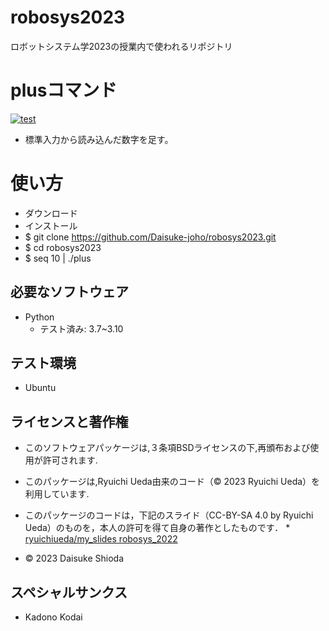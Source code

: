 # robosys2023
ロボットシステム学2023の授業内で使われるリポジトリ

# plusコマンド
[![test](https://github.com/Daisuke-joho/robosys2023/actions/workflows/test.yml/badge.svg)](https://github.com/Daisuke-joho/robosys2023/actions/workflows/test.yml)

* 標準入力から読み込んだ数字を足す。
# 使い方
* ダウンロード
* インストール
* $ git clone https://github.com/Daisuke-joho/robosys2023.git
* $ cd robosys2023 
* $ seq 10 | ./plus


## 必要なソフトウェア
* Python
  * テスト済み: 3.7~3.10

## テスト環境
* Ubuntu

## ライセンスと著作権
* このソフトウェアパッケージは,３条項BSDライセンスの下,再頒布および使用が許可されます.

* このパッケージは,Ryuichi Ueda由来のコード（© 2023 Ryuichi Ueda）を利用しています.
* このパッケージのコードは，下記のスライド（CC-BY-SA 4.0 by Ryuichi Ueda）のものを，本人の許可を得て自身の著作としたものです．
      * [ryuichiueda/my_slides robosys_2022](https://github.com/ryuichiueda/my_slides/tree/master/robosys_2022)
* © 2023 Daisuke Shioda
## スペシャルサンクス
* Kadono Kodai

